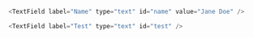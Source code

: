 ```js
<TextField label="Name" type="text" id="name" value="Jane Doe" />
```

```js
<TextField label="Test" type="text" id="test" />
```
